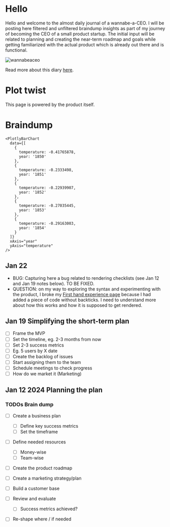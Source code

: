# Hello

Hello and welcome to the almost daily journal of a wannabe-a-CEO. I will be posting here filtered and unfiltered braindump insights as part of my journey of becoming the CEO of a small product startup. The initial input will be related to planning and creating the near-term roadmap and goals while getting familiarized with the actual product which is already out there and is functional. 

![wannabeaceo](https://github.com/Daniellappv/my-first-repo/assets/45828069/f831a42c-0bc3-4d81-825f-c56cd4309668)

Read more about this diary [here](https://diary-of-a-wannabe-ceo.datahub.io/about).

# Plot twist

This page is powered by the product itself. 

# Braindump

```
<PlotlyBarChart
  data={[
    {
      temperature: -0.41765878,
      year: '1850'
    },
    {
      temperature: -0.2333498,
      year: '1851'
    },
    {
      temperature: -0.22939907,
      year: '1852'
    },
    {
      temperature: -0.27035445,
      year: '1853'
    },
    {
      temperature: -0.29163003,
      year: '1854'
    }
  ]}
  xAxis="year"
  yAxis="temperature"
/>
```

## Jan 22

* BUG: Capturing here a bug related to rendering checklists (see Jan 12 and Jan 19 notes below). TO BE FIXED.
* QUESTION: on my way to exploring the syntax and experimenting with the product, I broke my [First hand experience page](https://diary-of-a-wannabe-ceo.datahub.io/first-hand-experience) because I had added a piece of code without backticks. I need to understand more about how this works and how it is supposed to get rendered. 


## Jan 19 Simplifying the short-term plan 

* [ ] Frame the MVP
* [ ] Set the timeline, eg. 2-3 months from now
* [ ] Set 2-3 success metrics
 * [ ] Eg. 5 users by X date
* [ ] Create the backlog of issues
 * [ ] Start assigning them to the team
 * [ ] Schedule meetings to check progress
* [ ] How do we market it (Marketing)

## Jan 12 2024 Planning the plan

### TODOs Brain dump 

* [ ] Create a business plan
  * [ ] Define key success metrics
  * [ ] Set the timeframe
* [ ] Define needed resources
  * [ ] Money-wise
  * [ ] Team-wise
* [ ] Create the product roadmap
* [ ] Create a marketing strategy/plan
* [ ] Build a customer base
* [ ] Review and evaluate
  * [ ] Success metrics achieved?
* [ ] Re-shape where / if needed

